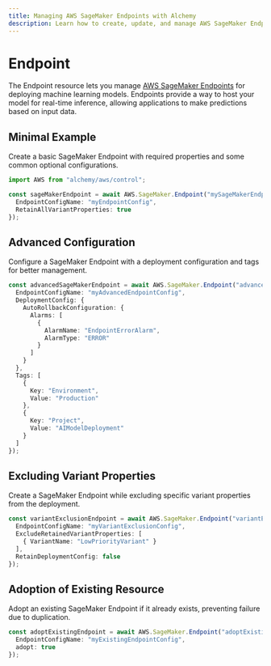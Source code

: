 ```yaml
---
title: Managing AWS SageMaker Endpoints with Alchemy
description: Learn how to create, update, and manage AWS SageMaker Endpoints using Alchemy Cloud Control.
---
```


# Endpoint

The Endpoint resource lets you manage [AWS SageMaker Endpoints](https://docs.aws.amazon.com/sagemaker/latest/userguide/) for deploying machine learning models. Endpoints provide a way to host your model for real-time inference, allowing applications to make predictions based on input data.

## Minimal Example

Create a basic SageMaker Endpoint with required properties and some common optional configurations.

```ts
import AWS from "alchemy/aws/control";

const sageMakerEndpoint = await AWS.SageMaker.Endpoint("mySageMakerEndpoint", {
  EndpointConfigName: "myEndpointConfig",
  RetainAllVariantProperties: true
});
```

## Advanced Configuration

Configure a SageMaker Endpoint with a deployment configuration and tags for better management.

```ts
const advancedSageMakerEndpoint = await AWS.SageMaker.Endpoint("advancedSageMakerEndpoint", {
  EndpointConfigName: "myAdvancedEndpointConfig",
  DeploymentConfig: {
    AutoRollbackConfiguration: {
      Alarms: [
        {
          AlarmName: "EndpointErrorAlarm",
          AlarmType: "ERROR"
        }
      ]
    }
  },
  Tags: [
    {
      Key: "Environment",
      Value: "Production"
    },
    {
      Key: "Project",
      Value: "AIModelDeployment"
    }
  ]
});
```

## Excluding Variant Properties

Create a SageMaker Endpoint while excluding specific variant properties from the deployment.

```ts
const variantExclusionEndpoint = await AWS.SageMaker.Endpoint("variantExclusionEndpoint", {
  EndpointConfigName: "myVariantExclusionConfig",
  ExcludeRetainedVariantProperties: [
    { VariantName: "LowPriorityVariant" }
  ],
  RetainDeploymentConfig: false
});
```

## Adoption of Existing Resource

Adopt an existing SageMaker Endpoint if it already exists, preventing failure due to duplication.

```ts
const adoptExistingEndpoint = await AWS.SageMaker.Endpoint("adoptExistingEndpoint", {
  EndpointConfigName: "myExistingEndpointConfig",
  adopt: true
});
```